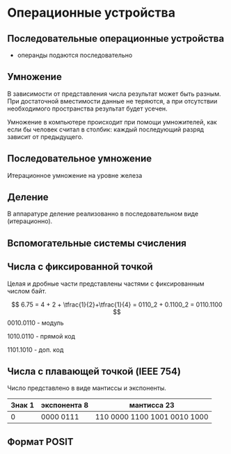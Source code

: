 # Операционные устройства

## Последовательные операционные устройства

* операнды подаются последовательно

## Умножение

В зависимости от представления числа результат может быть разным. При достаточной вместимости данные не теряются, а при отсутствии необходимого пространства результат будет усечен.

Умножение в компьютере происходит при помощи умножителей, как если бы человек считал в столбик: каждый последующий разряд зависит от предыдущего.

## Последовательное умножение

Итерационное умножение на уровне железа

## Деление

В аппаратуре деление реализованно в последовательном виде (итерационно).

## Вспомогательные системы счисления

## Числа с фиксированной точкой

Целая и дробные части представлены частями с фиксированным числом байт.

$$
6.75 = 4 + 2 + \tfrac{1}{2}+\tfrac{1}{4} = 0110_2 + 0.1100_2 = 0110.1100
$$
${0010.0110}$ - модуль

${1010.0110}$ - прямой код

${1101.1010}$ - доп. код


## Числа с плавающей точкой (IEEE 754)

Число представлено в виде мантиссы и экспоненты.

|Знак 1|экспонента 8| мантисса 23|
|-|-|-|
|0|0000 0111|110 0000 1100 1001 0010 1000|

## Формат POSIT


